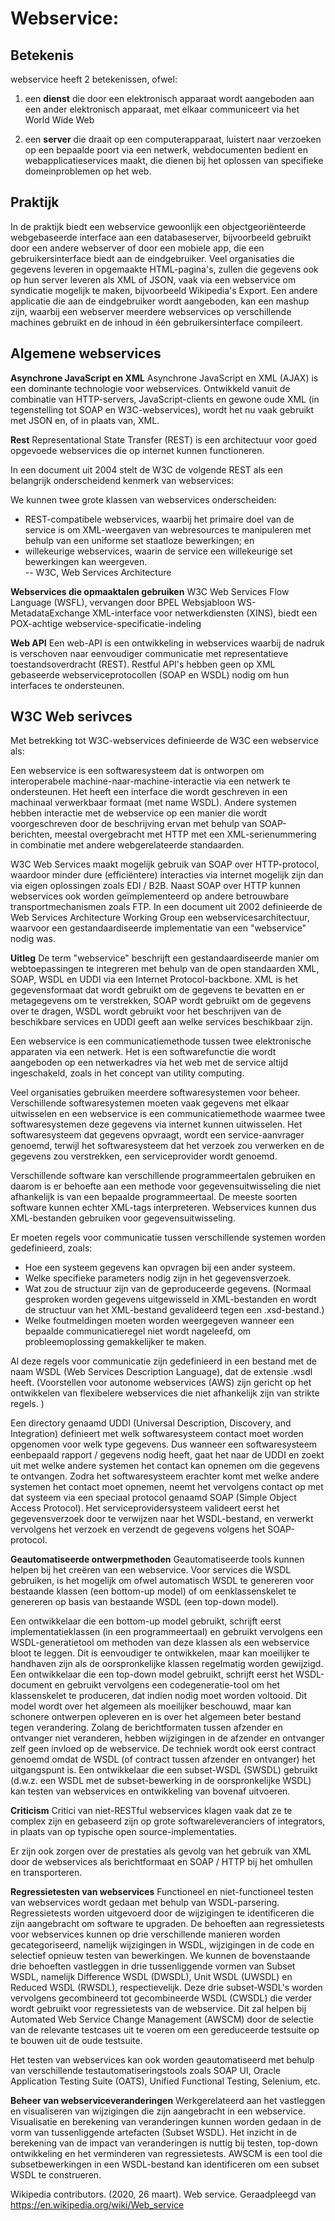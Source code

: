 # ****Webservice**:**

## **Betekenis**

webservice heeft 2 betekenissen, ofwel:

 1. een **dienst** die door een elektronisch apparaat wordt aangeboden aan
 een ander elektronisch apparaat, met elkaar communiceert via het World
 Wide Web
 
 2. een **server** die draait op een computerapparaat, luistert naar
 verzoeken op een bepaalde poort via een netwerk, webdocumenten bedient
 en webapplicatieservices maakt, die dienen bij het oplossen van
 specifieke domeinproblemen op het web.

## **Praktijk**
In de praktijk biedt een webservice gewoonlijk een objectgeoriënteerde webgebaseerde interface aan een databaseserver, bijvoorbeeld gebruikt door een andere webserver of door een mobiele app, die een gebruikersinterface biedt aan de eindgebruiker. Veel organisaties die gegevens leveren in opgemaakte HTML-pagina's, zullen die gegevens ook op hun server leveren als XML of JSON, vaak via een webservice om syndicatie mogelijk te maken, bijvoorbeeld Wikipedia's Export. Een andere applicatie die aan de eindgebruiker wordt aangeboden, kan een mashup zijn, waarbij een webserver meerdere webservices op verschillende machines gebruikt en de inhoud in één gebruikersinterface compileert.

## **Algemene webservices**
**Asynchrone JavaScript en XML**
Asynchrone JavaScript en XML (AJAX) is een dominante technologie voor webservices. Ontwikkeld vanuit de combinatie van HTTP-servers, JavaScript-clients en gewone oude XML (in tegenstelling tot SOAP en W3C-webservices), wordt het nu vaak gebruikt met JSON en, of in plaats van, XML.

**Rest**
Representational State Transfer (REST) is een architectuur voor goed opgevoede webservices die op internet kunnen functioneren.  
  
In een document uit 2004 stelt de W3C de volgende REST als een belangrijk onderscheidend kenmerk van webservices:  
  
We kunnen twee grote klassen van webservices onderscheiden:  
- REST-compatibele webservices, waarbij het primaire doel van de service is om XML-weergaven van webresources te manipuleren met behulp van een uniforme set staatloze bewerkingen; en  
- willekeurige webservices, waarin de service een willekeurige set bewerkingen kan weergeven.  
-- W3C, Web Services Architecture

 **Webservices die opmaaktalen gebruiken**
 W3C
Web Services Flow Language (WSFL), vervangen door BPEL
Websjabloon
WS-MetadataExchange
XML-interface voor netwerkdiensten (XINS), biedt een POX-achtige webservice-specificatie-indeling

**Web API**
Een web-API is een ontwikkeling in webservices waarbij de nadruk is verschoven naar eenvoudiger communicatie met representatieve toestandsoverdracht (REST). Restful API's hebben geen op XML gebaseerde webserviceprotocollen (SOAP en WSDL) nodig om hun interfaces te ondersteunen.

## **W3C Web serivces**
Met betrekking tot W3C-webservices definieerde de W3C een webservice als:

Een webservice is een softwaresysteem dat is ontworpen om interoperabele machine-naar-machine-interactie via een netwerk te ondersteunen. Het heeft een interface die wordt geschreven in een machinaal verwerkbaar formaat (met name WSDL). Andere systemen hebben interactie met de webservice op een manier die wordt voorgeschreven door de beschrijving ervan met behulp van SOAP-berichten, meestal overgebracht met HTTP met een XML-serienummering in combinatie met andere webgerelateerde standaarden.

W3C Web Services maakt mogelijk gebruik van SOAP over HTTP-protocol, waardoor minder dure (efficiëntere) interacties via internet mogelijk zijn dan via eigen oplossingen zoals EDI / B2B. Naast SOAP over HTTP kunnen webservices ook worden geïmplementeerd op andere betrouwbare transportmechanismen zoals FTP. In een document uit 2002 definieerde de Web Services Architecture Working Group een webservicesarchitectuur, waarvoor een gestandaardiseerde implementatie van een "webservice" nodig was.

**Uitleg**
De term "webservice" beschrijft een gestandaardiseerde manier om webtoepassingen te integreren met behulp van de open standaarden XML, SOAP, WSDL en UDDI via een Internet Protocol-backbone. XML is het gegevensformaat dat wordt gebruikt om de gegevens te bevatten en er metagegevens om te verstrekken, SOAP wordt gebruikt om de gegevens over te dragen, WSDL wordt gebruikt voor het beschrijven van de beschikbare services en UDDI geeft aan welke services beschikbaar zijn.

Een webservice is een communicatiemethode tussen twee elektronische apparaten via een netwerk. Het is een softwarefunctie die wordt aangeboden op een netwerkadres via het web met de service altijd ingeschakeld, zoals in het concept van utility computing.

Veel organisaties gebruiken meerdere softwaresystemen voor beheer. Verschillende softwaresystemen moeten vaak gegevens met elkaar uitwisselen en een webservice is een communicatiemethode waarmee twee softwaresystemen deze gegevens via internet kunnen uitwisselen. Het softwaresysteem dat gegevens opvraagt, wordt een service-aanvrager genoemd, terwijl het softwaresysteem dat het verzoek zou verwerken en de gegevens zou verstrekken, een serviceprovider wordt genoemd.

Verschillende software kan verschillende programmeertalen gebruiken en daarom is er behoefte aan een methode voor gegevensuitwisseling die niet afhankelijk is van een bepaalde programmeertaal. De meeste soorten software kunnen echter XML-tags interpreteren. Webservices kunnen dus XML-bestanden gebruiken voor gegevensuitwisseling.

Er moeten regels voor communicatie tussen verschillende systemen worden gedefinieerd, zoals:
- Hoe een systeem gegevens kan opvragen bij een ander systeem.
- Welke specifieke parameters nodig zijn in het gegevensverzoek.
- Wat zou de structuur zijn van de geproduceerde gegevens. (Normaal gesproken worden gegevens uitgewisseld in XML-bestanden en wordt de structuur van het XML-bestand gevalideerd tegen een .xsd-bestand.)
- Welke foutmeldingen moeten worden weergegeven wanneer een bepaalde communicatieregel niet wordt nageleefd, om probleemoplossing gemakkelijker te maken.

Al deze regels voor communicatie zijn gedefinieerd in een bestand met de naam WSDL (Web Services Description Language), dat de extensie .wsdl heeft. (Voorstellen voor autonome webservices (AWS) zijn gericht op het ontwikkelen van flexibelere webservices die niet afhankelijk zijn van strikte regels. )

Een directory genaamd UDDI (Universal Description, Discovery, and Integration) definieert met welk softwaresysteem contact moet worden opgenomen voor welk type gegevens. Dus wanneer een softwaresysteem een ​​bepaald rapport / gegevens nodig heeft, gaat het naar de UDDI en zoekt uit met welke andere systemen het contact kan opnemen om die gegevens te ontvangen. Zodra het softwaresysteem erachter komt met welke andere systemen het contact moet opnemen, neemt het vervolgens contact op met dat systeem via een speciaal protocol genaamd SOAP (Simple Object Access Protocol). Het serviceprovidersysteem valideert eerst het gegevensverzoek door te verwijzen naar het WSDL-bestand, en verwerkt vervolgens het verzoek en verzendt de gegevens volgens het SOAP-protocol.

**Geautomatiseerde ontwerpmethoden**
Geautomatiseerde tools kunnen helpen bij het creëren van een webservice. Voor services die WSDL gebruiken, is het mogelijk om ofwel automatisch WSDL te genereren voor bestaande klassen (een bottom-up model) of om een ​​klassenskelet te genereren op basis van bestaande WSDL (een top-down model).

Een ontwikkelaar die een bottom-up model gebruikt, schrijft eerst implementatieklassen (in een programmeertaal) en gebruikt vervolgens een WSDL-generatietool om methoden van deze klassen als een webservice bloot te leggen. Dit is eenvoudiger te ontwikkelen, maar kan moeilijker te handhaven zijn als de oorspronkelijke klassen regelmatig worden gewijzigd.
Een ontwikkelaar die een top-down model gebruikt, schrijft eerst het WSDL-document en gebruikt vervolgens een codegeneratie-tool om het klassenskelet te produceren, dat indien nodig moet worden voltooid. Dit model wordt over het algemeen als moeilijker beschouwd, maar kan schonere ontwerpen opleveren en is over het algemeen beter bestand tegen verandering. Zolang de berichtformaten tussen afzender en ontvanger niet veranderen, hebben wijzigingen in de afzender en ontvanger zelf geen invloed op de webservice. De techniek wordt ook eerst contract genoemd omdat de WSDL (of contract tussen afzender en ontvanger) het uitgangspunt is.
Een ontwikkelaar die een subset-WSDL (SWSDL)  gebruikt (d.w.z. een WSDL met de subset-bewerking in de oorspronkelijke WSDL) kan testen van webservices en ontwikkeling van bovenaf uitvoeren.

**Criticism**
Critici van niet-RESTful webservices klagen vaak dat ze te complex zijn en gebaseerd zijn op grote softwareleveranciers of integrators, in plaats van op typische open source-implementaties.

Er zijn ook zorgen over de prestaties als gevolg van het gebruik van XML door de webservices als berichtformaat en SOAP / HTTP bij het omhullen en transporteren.

**Regressietesten van webservices**
Functioneel en niet-functioneel testen van webservices wordt gedaan met behulp van WSDL-parsering. Regressietests worden uitgevoerd door de wijzigingen te identificeren die zijn aangebracht om software te upgraden. De behoeften aan regressietests voor webservices kunnen op drie verschillende manieren worden gecategoriseerd, namelijk wijzigingen in WSDL, wijzigingen in de code en selectief opnieuw testen van bewerkingen. We kunnen de bovenstaande drie behoeften vastleggen in drie tussenliggende vormen van Subset WSDL, namelijk Difference WSDL (DWSDL), Unit WSDL (UWSDL) en Reduced WSDL (RWSDL), respectievelijk. Deze drie subset-WSDL's worden vervolgens gecombineerd tot gecombineerde WSDL (CWSDL) die verder wordt gebruikt voor regressietests van de webservice. Dit zal helpen bij Automated Web Service Change Management (AWSCM) door de selectie van de relevante testcases uit te voeren om een ​​gereduceerde testsuite op te bouwen uit de oude testsuite.

Het testen van webservices kan ook worden geautomatiseerd met behulp van verschillende testautomatiseringstools zoals SOAP UI, Oracle Application Testing Suite (OATS), Unified Functional Testing, Selenium, etc.

**Beheer van webserviceveranderingen**
Werkgerelateerd aan het vastleggen en visualiseren van wijzigingen die zijn aangebracht in een webservice. Visualisatie en berekening van veranderingen kunnen worden gedaan in de vorm van tussenliggende artefacten (Subset WSDL). Het inzicht in de berekening van de impact van veranderingen is nuttig bij testen, top-down ontwikkeling en het verminderen van regressietests. AWSCM is een tool die subsetbewerkingen in een WSDL-bestand kan identificeren om een subset WSDL te construeren.

Wikipedia contributors. (2020, 26 maart). Web service. Geraadpleegd van https://en.wikipedia.org/wiki/Web_service

